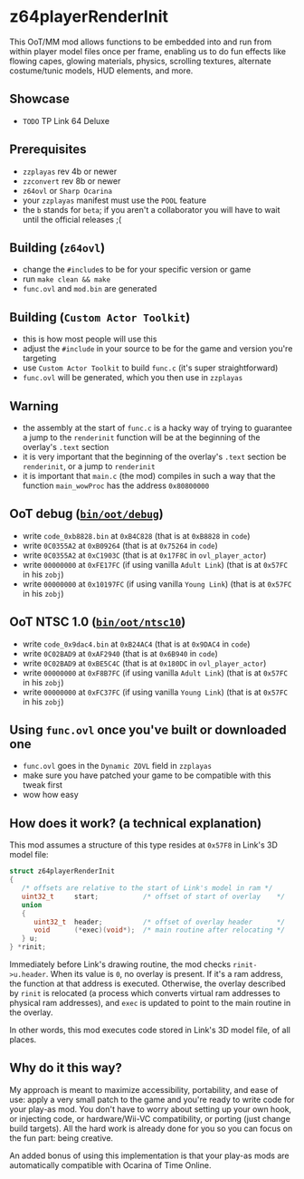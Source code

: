 # z64playerRenderInit
This OoT/MM mod allows functions to be embedded into and run from within player model files once per frame, enabling us to do fun effects like flowing capes, glowing materials, physics, scrolling textures, alternate costume/tunic models, HUD elements, and more.

## Showcase
 * `TODO` TP Link 64 Deluxe

## Prerequisites
 * `zzplayas` rev 4b or newer
 * `zzconvert` rev 8b or newer
 * `z64ovl` or `Sharp Ocarina`
 * your `zzplayas` manifest must use the `POOL` feature
 * the `b` stands for `beta`; if you aren't a collaborator you will have to wait until the official releases ;(

## Building (`z64ovl`)
 * change the `#include`s to be for your specific version or game
 * run `make clean && make`
 * `func.ovl` and `mod.bin` are generated

## Building (`Custom Actor Toolkit`)
 * this is how most people will use this
 * adjust the `#include` in your source to be for the game and version you're targeting
 * use `Custom Actor Toolkit` to build `func.c` (it's super straightforward)
 * `func.ovl` will be generated, which you then use in `zzplayas`

## Warning
 * the assembly at the start of `func.c` is a hacky way of trying to guarantee a jump to the `renderinit` function will be at the beginning of the overlay's `.text` section
 * it is very important that the beginning of the overlay's `.text` section be `renderinit`, or a jump to `renderinit`
 * it is important that `main.c` (the mod) compiles in such a way that the function `main_wowProc` has the address `0x80800000`

## OoT debug ([`bin/oot/debug`](bin/oot/debug))
 * write `code_0xb8828.bin` at `0xB4C828` (that is at `0xB8828` in `code`)
 * write `0C0355A2` at `0xB09264` (that is at `0x75264` in `code`)
 * write `0C0355A2` at `0xC1903C` (that is at `0x17F8C` in `ovl_player_actor`)
 * write `00000000` at `0xFE17FC` (if using vanilla `Adult Link`) (that is at `0x57FC` in his `zobj`)
 * write `00000000` at `0x10197FC` (if using vanilla `Young Link`) (that is at `0x57FC` in his `zobj`)

## OoT NTSC 1.0 ([`bin/oot/ntsc10`](bin/oot/ntsc10))
 * write `code_0x9dac4.bin` at `0xB24AC4` (that is at `0x9DAC4` in `code`)
 * write `0C02BAD9` at `0xAF2940` (that is at `0x6B940` in `code`)
 * write `0C02BAD9` at `0xBE5C4C` (that is at `0x180DC` in `ovl_player_actor`)
 * write `00000000` at `0xF8B7FC` (if using vanilla `Adult Link`) (that is at `0x57FC` in his `zobj`)
 * write `00000000` at `0xFC37FC` (if using vanilla `Young Link`) (that is at `0x57FC` in his `zobj`)

## Using `func.ovl` once you've built or downloaded one
 * `func.ovl` goes in the `Dynamic ZOVL` field in `zzplayas`
 * make sure you have patched your game to be compatible with this tweak first
 * wow how easy

## How does it work? (a technical explanation)
This mod assumes a structure of this type resides at `0x57F8` in Link's 3D model file:
```c
struct z64playerRenderInit
{
   /* offsets are relative to the start of Link's model in ram */
   uint32_t     start;           /* offset of start of overlay    */
   union
   {
      uint32_t  header;          /* offset of overlay header      */
      void      (*exec)(void*);  /* main routine after relocating */
   } u;
} *rinit;
```
Immediately before Link's drawing routine, the mod checks `rinit->u.header`. When its value is `0`, no overlay is present. If it's a ram address, the function at that address is executed. Otherwise, the overlay described by `rinit` is relocated (a process which converts virtual ram addresses to physical ram addresses), and `exec` is updated to point to the main routine in the overlay.

In other words, this mod executes code stored in Link's 3D model file, of all places.

## Why do it this way?
My approach is meant to maximize accessibility, portability, and ease of use: apply a very small patch to the game and you're ready to write code for your play-as mod. You don't have to worry about setting up your own hook, or injecting code, or hardware/Wii-VC compatibility, or porting (just change build targets). All the hard work is already done for you so you can focus on the fun part: being creative.

An added bonus of using this implementation is that your play-as mods are automatically compatible with Ocarina of Time Online.
